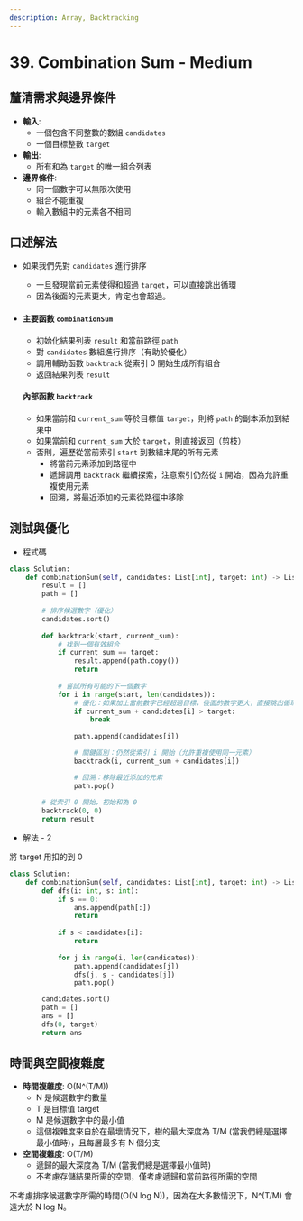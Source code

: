 ```yaml
---
description: Array, Backtracking
---
```


# 39. Combination Sum - Medium

## 釐清需求與邊界條件

* **輸入**:
  * 一個包含不同整數的數組 `candidates`
  * 一個目標整數 `target`
* **輸出**:
  * 所有和為 `target` 的唯一組合列表
* **邊界條件**:
  * 同一個數字可以無限次使用
  * 組合不能重複
  * 輸入數組中的元素各不相同

## 口述解法

* 如果我們先對 `candidates` 進行排序
  * 一旦發現當前元素使得和超過 `target`，可以直接跳出循環
  * 因為後面的元素更大，肯定也會超過。
*   #### 主要函數 `combinationSum`

    * 初始化結果列表 `result` 和當前路徑 `path`
    * 對 `candidates` 數組進行排序（有助於優化）
    * 調用輔助函數 `backtrack` 從索引 0 開始生成所有組合
    * 返回結果列表 `result`

    #### 內部函數 `backtrack`

    * 如果當前和 `current_sum` 等於目標值 `target`，則將 `path` 的副本添加到結果中
    * 如果當前和 `current_sum` 大於 `target`，則直接返回（剪枝）
    * 否則，遍歷從當前索引 `start` 到數組末尾的所有元素
      * 將當前元素添加到路徑中
      * 遞歸調用 `backtrack` 繼續探索，注意索引仍然從 `i` 開始，因為允許重複使用元素
      * 回溯，將最近添加的元素從路徑中移除

## 測試與優化

* 程式碼

```python
class Solution:
    def combinationSum(self, candidates: List[int], target: int) -> List[List[int]]:
        result = []
        path = []
        
        # 排序候選數字（優化）
        candidates.sort()
        
        def backtrack(start, current_sum):
            # 找到一個有效組合
            if current_sum == target:
                result.append(path.copy())
                return
            
            # 嘗試所有可能的下一個數字
            for i in range(start, len(candidates)):
                # 優化：如果加上當前數字已經超過目標，後面的數字更大，直接跳出循環
                if current_sum + candidates[i] > target:
                    break
                
                path.append(candidates[i])

                # 關鍵區別：仍然從索引 i 開始（允許重複使用同一元素）
                backtrack(i, current_sum + candidates[i])

                # 回溯：移除最近添加的元素
                path.pop()
        
        # 從索引 0 開始，初始和為 0
        backtrack(0, 0)
        return result
```

* 解法 - 2

將 target 用扣的到 0

```python
class Solution:
    def combinationSum(self, candidates: List[int], target: int) -> List[List[int]]:
        def dfs(i: int, s: int):
            if s == 0:
                ans.append(path[:])
                return
            
            if s < candidates[i]:
                return
            
            for j in range(i, len(candidates)):
                path.append(candidates[j])
                dfs(j, s - candidates[j])
                path.pop()

        candidates.sort()
        path = []
        ans = []
        dfs(0, target)
        return ans
```

## 時間與空間複雜度

* **時間複雜度**: O(N^(T/M))
  * N 是候選數字的數量
  * T 是目標值 target
  * M 是候選數字中的最小值
  * 這個複雜度來自於在最壞情況下，樹的最大深度為 T/M (當我們總是選擇最小值時)，且每層最多有 N 個分支
* **空間複雜度**: O(T/M)
  * 遞歸的最大深度為 T/M (當我們總是選擇最小值時)
  * 不考慮存儲結果所需的空間，僅考慮遞歸和當前路徑所需的空間

不考慮排序候選數字所需的時間(O(N log N))，因為在大多數情況下，N^(T/M) 會遠大於 N log N。
